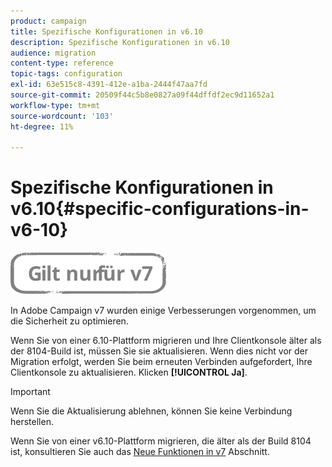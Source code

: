 ```yaml
---
product: campaign
title: Spezifische Konfigurationen in v6.10
description: Spezifische Konfigurationen in v6.10
audience: migration
content-type: reference
topic-tags: configuration
exl-id: 63e515c8-4391-412e-a1ba-2444f47aa7fd
source-git-commit: 20509f44c5b8e0827a09f44dffdf2ec9d11652a1
workflow-type: tm+mt
source-wordcount: '103'
ht-degree: 11%

---
```


# Spezifische Konfigurationen in v6.10{#specific-configurations-in-v6-10}

![](../../assets/v7-only.svg)

In Adobe Campaign v7 wurden einige Verbesserungen vorgenommen, um die Sicherheit zu optimieren.

Wenn Sie von einer 6.10-Plattform migrieren und Ihre Clientkonsole älter als der 8104-Build ist, müssen Sie sie aktualisieren. Wenn dies nicht vor der Migration erfolgt, werden Sie beim erneuten Verbinden aufgefordert, Ihre Clientkonsole zu aktualisieren. Klicken **[!UICONTROL Ja]**.

>[!IMPORTANT]
>
>Wenn Sie die Aktualisierung ablehnen, können Sie keine Verbindung herstellen.

Wenn Sie von einer v6.10-Plattform migrieren, die älter als der Build 8104 ist, konsultieren Sie auch das [Neue Funktionen in v7](../../migration/using/general-configurations.md#new-features-in-v7) Abschnitt.
